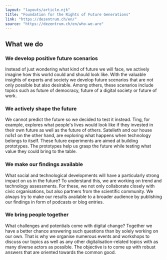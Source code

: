 ```yaml
---
layout: "layouts/article.njk"
title: "Foundation for the Rights of Future Generations"
link: "https://dezentrum.ch/en/"
source: "https://dezentrum.ch/en/who-we-are"
---
```


<h2>What we do</h2>
<h3>We develop positive future scenarios</h3>
Instead of just wondering what kind of future we will face, we actively imagine how this world could and should look like. With the valuable insights of experts and society we develop future scenarios that are not only possible but also desirable. Among others, these scenarios include topics such as future of democracy, future of a digital society or future of work.
<h3>We actively shape the future</h3>
We cannot predict the future so we decided to test it instead. Ting, for example, explores what people's lives would look like if they invested in their own future as well as the future of others. Satelleth and our house no1s1 on the other hand, are exploring what happens when technology belongs to itself. These future experiments are aimed at building prototypes. The prototypes help us grasp the future while testing what value they could bring to the table.
<h3>We make our findings available</h3>
What social and technological developments will have a particularly strong impact on us in the future? To understand this, we are working on trend and technology assessments. For these, we not only collaborate closely with civic organisations, but also partners from the scientific community. We always try to make our results available to a broader audience by publishing our findings in form of podcasts or blog entries.
<h3>We bring people together</h3>
What challenges and potentials come with digital change? Together we have a better chance answering such questions than by solely working on our own. That is why we organise numerous events and workshops to discuss our topics as well as any other digitalisation-related topics with as many diverse actors as possible. The objective is to come up with robust answers that are oriented towards the common good.